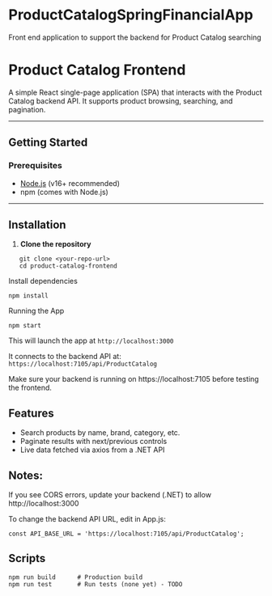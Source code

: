 # ProductCatalogSpringFinancialApp
Front end application to support the backend for Product Catalog searching

# Product Catalog Frontend

A simple React single-page application (SPA) that interacts with the Product Catalog backend API. It supports product browsing, searching, and pagination.

---

## Getting Started

### Prerequisites

- [Node.js](https://nodejs.org/en/) (v16+ recommended)
- npm (comes with Node.js)

---

##  Installation

1. **Clone the repository**

```
   git clone <your-repo-url>
   cd product-catalog-frontend
```
Install dependencies

```
npm install
```

Running the App

```
npm start
``` 

This will launch the app at ```http://localhost:3000```

It connects to the backend API at:
```https://localhost:7105/api/ProductCatalog```

Make sure your backend is running on https://localhost:7105 before testing the frontend.

## Features
- Search products by name, brand, category, etc.
- Paginate results with next/previous controls
- Live data fetched via axios from a .NET API

## Notes:
If you see CORS errors, update your backend (.NET) to allow http://localhost:3000

To change the backend API URL, edit in App.js:
```
const API_BASE_URL = 'https://localhost:7105/api/ProductCatalog';
```

## Scripts
```
npm run build      # Production build
npm run test       # Run tests (none yet) - TODO
```
